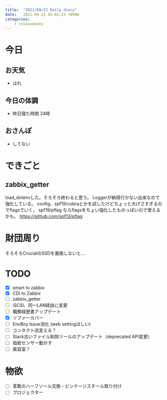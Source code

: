 ```yaml
---
title:  "2021/09/22 Daily diary"
date:   2021-09-22 09:01:23 +0900
categories:
	- releasenote
---
```

# 今日

## お天気

* はれ

## 今日の体調

* 昨日寝た時間 24時

## おさんぽ

* してない

# できごと

## zabbix_getter

load_dotenvした。そろそろ終わると思う。
Loggerが納得行かない出来なので強化している。
config、spf19/cobraとかを試したけどちょっと大げさすぎるのでflagsでいく。
spf19/pflag ならflagsをちょい強化したものっぽいので使えるかも。
https://github.com/spf13/pflag

# 財団周り

そろそろCrucialのSSDを置換しないと…


# TODO 

- [x] smart to zabbix
- [x] CDI to Zabbix
- [ ] zabbix_getter
- [ ] iSCSI、同一LAN経由に変更
- [ ] 職務経歴書アップデート
- [x] ソファーカバー
- [ ] EnvBoy Issue消化 (web settingほしい)
- [ ] コンタクト店変える？
- [ ] Slack古いファイル削除ツールのアップデート（deprecated API変更）
- [ ] 指紋センサー動かす
- [ ] 美容室？

# 物欲

- [ ] 革靴のハーフソール交換・ビンテージスチール取り付け
- [ ] プロジェクター
